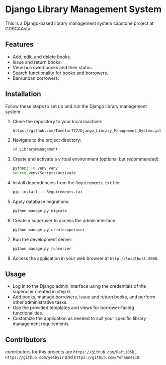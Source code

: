 # Django Library Management System

This is a Django-based library management system capstone project at GDSCAAstu.

## Features

- Add, edit, and delete books.
- Issue and return books.
- View borrowed books and their status.
- Search functionality for books and borrowers.
- Ban/unban borrowers.

## Installation

Follow these steps to set up and run the Django library management system:

1. Clone the repository to your local machine:

   ```bash
   https://github.com/Tonetor777/Django_Library_Management_System.git
   ```

2. Navigate to the project directory:

   ```bash
   cd LibraryManagement
   ```

3. Create and activate a virtual environment (optional but recommended):

   ```bash
   python3 -m venv venv
   source venv/Scripts/activate
   ```

4. Install dependencies from the `Requirements.txt` file:

   ```bash
   pip install -r Requirements.txt
   ```

5. Apply database migrations:

   ```bash
   python manage.py migrate
   ```

6. Create a superuser to access the admin interface:

   ```bash
   python manage.py createsuperuser
   ```

7. Run the development server:

   ```bash
   python manage.py runserver
   ```

8. Access the application in your web browser at `http://localhost:8000`.

## Usage

- Log in to the Django admin interface using the credentials of the superuser created in step 6.
- Add books, manage borrowers, issue and return books, and perform other administrative tasks.
- Use the provided templates and views for borrower-facing functionalities.
- Customize the application as needed to suit your specific library management requirements.

## Contributors

contributors for this projects are `https://github.com/Rafii05k` , `https://github.com/yeabyir` and `https://github.com/Yohannes18`

